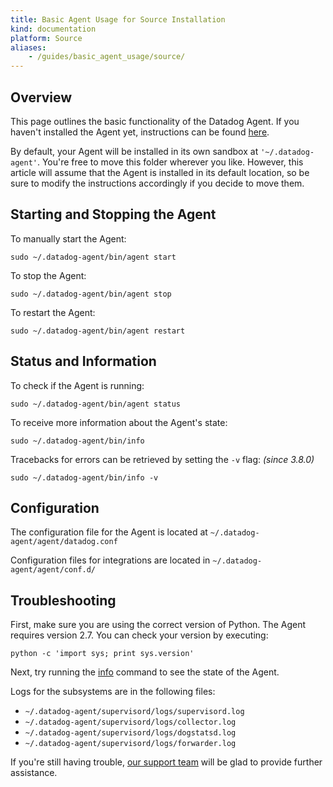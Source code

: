 ```yaml
---
title: Basic Agent Usage for Source Installation
kind: documentation
platform: Source
aliases:
    - /guides/basic_agent_usage/source/
---
```

## Overview

This page outlines the basic functionality of the Datadog Agent.
If you haven't installed the Agent yet, instructions can be found
[here](https://app.datadoghq.com/account/settings#agent/source).<br/>

By default, your Agent will be installed in its own sandbox at `'~/.datadog-agent'`.
You're free to move this folder wherever you like. However, this article will assume that the Agent is installed in its default location, so be sure to modify the instructions accordingly if you decide to move them.

## Starting and Stopping the Agent

To manually start the Agent:

```shell
sudo ~/.datadog-agent/bin/agent start
```

To stop the Agent: <br/>

```shell
sudo ~/.datadog-agent/bin/agent stop
```

To restart the Agent: <br/>

```shell
sudo ~/.datadog-agent/bin/agent restart
```

## Status and Information

To check if the Agent is running:

```shell
sudo ~/.datadog-agent/bin/agent status
```

To receive more information about the Agent's state:

```shell
sudo ~/.datadog-agent/bin/info
```

Tracebacks for errors can be retrieved by setting the `-v` flag: <em>(since 3.8.0)</em>

```shell
sudo ~/.datadog-agent/bin/info -v
```

## Configuration

The configuration file for the Agent is located at `~/.datadog-agent/agent/datadog.conf`

Configuration files for integrations are located in `~/.datadog-agent/agent/conf.d/`

## Troubleshooting

First, make sure you are using the correct version of Python. The Agent requires version 2.7. You can check your version by executing:

```shell
python -c 'import sys; print sys.version'
```

Next, try running the [info](#status_and_information) command to see the state of the Agent.

Logs for the subsystems are in the following files:

*   `~/.datadog-agent/supervisord/logs/supervisord.log`
*   `~/.datadog-agent/supervisord/logs/collector.log`
*   `~/.datadog-agent/supervisord/logs/dogstatsd.log`
*   `~/.datadog-agent/supervisord/logs/forwarder.log`

If you're still having trouble, [our support team](/help) will be glad to provide further assistance.


